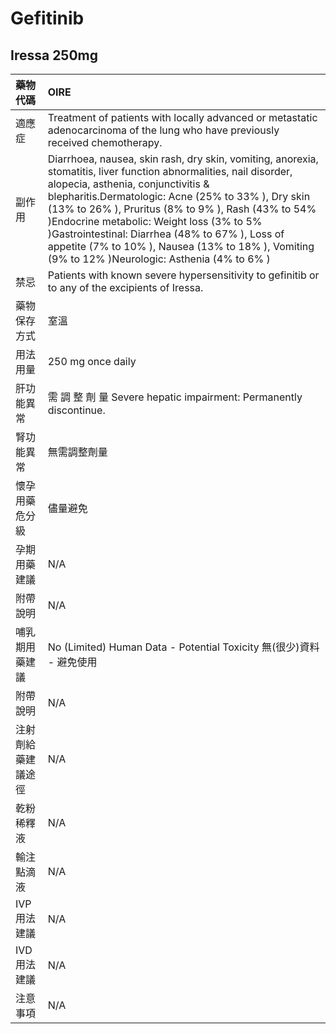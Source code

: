 # Gefitinib

## Iressa 250mg

| 藥物代碼           | OIRE                                                                                                                                                                                                                                                                                                                                                                                                                                                                     |
|:-------------------|:-------------------------------------------------------------------------------------------------------------------------------------------------------------------------------------------------------------------------------------------------------------------------------------------------------------------------------------------------------------------------------------------------------------------------------------------------------------------------|
| 適應症             | Treatment of patients with locally advanced or metastatic adenocarcinoma of the lung who have previously received chemotherapy.                                                                                                                                                                                                                                                                                                                                          |
| 副作用             | Diarrhoea, nausea, skin rash, dry skin, vomiting, anorexia, stomatitis, liver function abnormalities, nail disorder, alopecia, asthenia, conjunctivitis & blepharitis.Dermatologic: Acne (25% to 33% ), Dry skin (13% to 26% ), Pruritus (8% to 9% ), Rash (43% to 54% )Endocrine metabolic: Weight loss (3% to 5% )Gastrointestinal: Diarrhea (48% to 67% ), Loss of appetite (7% to 10% ), Nausea (13% to 18% ), Vomiting (9% to 12% )Neurologic: Asthenia (4% to 6% ) |
| 禁忌               | Patients with known severe hypersensitivity to gefinitib or to any of the excipients of Iressa.                                                                                                                                                                                                                                                                                                                                                                          |
| 藥物保存方式       | 室溫                                                                                                                                                                                                                                                                                                                                                                                                                                                                     |
| 用法用量           | 250 mg once daily                                                                                                                                                                                                                                                                                                                                                                                                                                                        |
| 肝功能異常         | 需 調 整 劑 量  Severe hepatic impairment: Permanently discontinue.                                                                                                                                                                                                                                                                                                                                                                                                      |
| 腎功能異常         | 無需調整劑量                                                                                                                                                                                                                                                                                                                                                                                                                                                             |
| 懷孕用藥危分級     | 儘量避免                                                                                                                                                                                                                                                                                                                                                                                                                                                                 |
| 孕期用藥建議       | N/A                                                                                                                                                                                                                                                                                                                                                                                                                                                                      |
| 附帶說明           | N/A                                                                                                                                                                                                                                                                                                                                                                                                                                                                      |
| 哺乳期用藥建議     | No (Limited) Human Data - Potential Toxicity 無(很少)資料 - 避免使用                                                                                                                                                                                                                                                                                                                                                                                                     |
| 附帶說明           | N/A                                                                                                                                                                                                                                                                                                                                                                                                                                                                      |
| 注射劑給藥建議途徑 | N/A                                                                                                                                                                                                                                                                                                                                                                                                                                                                      |
| 乾粉稀釋液         | N/A                                                                                                                                                                                                                                                                                                                                                                                                                                                                      |
| 輸注點滴液         | N/A                                                                                                                                                                                                                                                                                                                                                                                                                                                                      |
| IVP 用法建議       | N/A                                                                                                                                                                                                                                                                                                                                                                                                                                                                      |
| IVD 用法建議       | N/A                                                                                                                                                                                                                                                                                                                                                                                                                                                                      |
| 注意事項           | N/A                                                                                                                                                                                                                                                                                                                                                                                                                                                                      |

